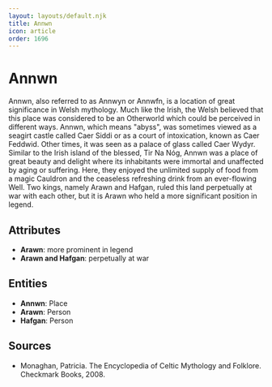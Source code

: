 ```yaml
---
layout: layouts/default.njk
title: Annwn
icon: article
order: 1696
---
```

# Annwn

Annwn, also referred to as Annwyn or Annwfn, is a location of great significance in Welsh mythology. Much like the Irish, the Welsh believed that this place was considered to be an Otherworld which could be perceived in different ways. Annwn, which means "abyss", was sometimes viewed as a seagirt castle called Caer Siddi or as a court of intoxication, known as Caer Feddwid. Other times, it was seen as a palace of glass called Caer Wydyr. Similar to the Irish island of the blessed, Tir Na Nóg, Annwn was a place of great beauty and delight where its inhabitants were immortal and unaffected by aging or suffering. Here, they enjoyed the unlimited supply of food from a magic Cauldron and the ceaseless refreshing drink from an ever-flowing Well. Two kings, namely Arawn and Hafgan, ruled this land perpetually at war with each other, but it is Arawn who held a more significant position in legend.

## Attributes

- **Arawn**: more prominent in legend
- **Arawn and Hafgan**: perpetually at war

## Entities

- **Annwn**: Place
- **Arawn**: Person
- **Hafgan**: Person

## Sources

- Monaghan, Patricia. The Encyclopedia of Celtic Mythology and Folklore. Checkmark Books, 2008.

